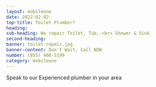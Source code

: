 ```yaml
---
layout: mobileone
date: 2022-02-02
top-title: Toilet Plumber?
heading:   
sub-heading: We repair Toilet, Tub, <br> Shower & Sink  
second-heading: 
banner: toilet-repair.jpg
banner-content: Don't Wait, Call NOW
number: (855) 408-5199
category: mobileone
---
```


Speak to our Experienced plumber in your area